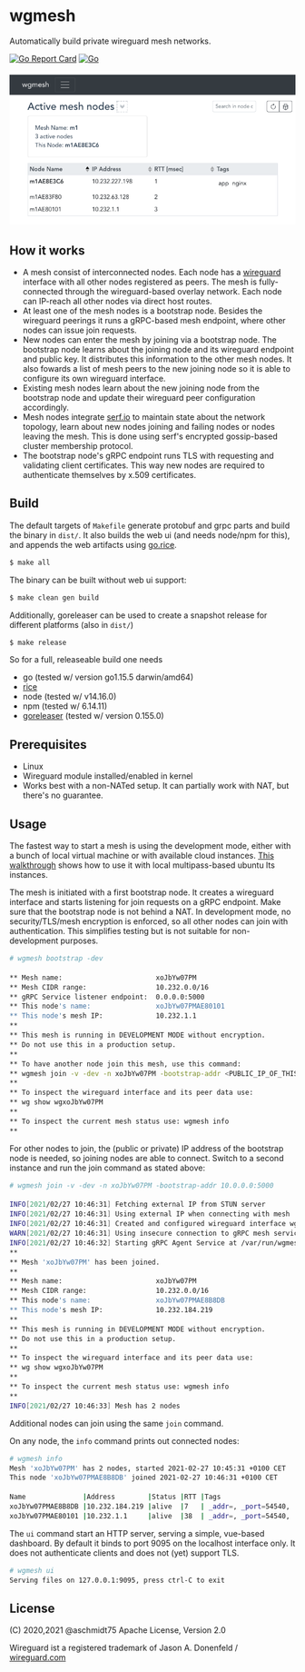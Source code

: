 # wgmesh

Automatically build private wireguard mesh networks.

[![Go Report Card](https://goreportcard.com/badge/github.com/aschmidt75/wgmesh)](https://goreportcard.com/report/github.com/aschmidt75/wgmesh)
[![Go](https://github.com/aschmidt75/wgmesh/actions/workflows/go.yml/badge.svg)](https://github.com/aschmidt75/wgmesh/actions/workflows/go.yml)

![wgmesh Dashboard](docs/wgmesh-ui-sample.png)

## How it works

* A mesh consist of interconnected nodes. Each node has a [wireguard](https://www.wireguard.com/) interface with all other nodes registered as peers. The mesh is fully-connected through the wireguard-based overlay network. Each node can IP-reach all other nodes via direct host routes.
* At least one of the mesh nodes is a bootstrap node. Besides the wireguard peerings it runs a gRPC-based mesh endpoint, where other nodes can issue join requests.
* New nodes can enter the mesh by joining via a bootstrap node. The bootstrap node learns about the joining node and its wireguard endpoint and public key. It distributes this information to the other mesh nodes. It also fowards a list of mesh peers to the new joining node so it is able to configure its own wireguard interface.
* Existing mesh nodes learn about the new joining node from the bootstrap node and update their wireguard peer configuration accordingly.
* Mesh nodes integrate [serf.io](https://serf.io) to maintain state about the network topology, learn about new nodes joining and failing nodes or nodes leaving the mesh. This is done using serf's encrypted gossip-based cluster membership protocol.
* The bootstrap node's gRPC endpoint runs TLS with requesting and validating client certificates. This way new nodes are required to authenticate themselves by x.509 certificates. 

## Build

The default targets of `Makefile` generate protobuf and grpc parts and build the binary in `dist/`. It also builds the web ui (and needs node/npm for this), and
appends the web artifacts using [go.rice](https://github.com/GeertJohan/go.rice).

```bash
$ make all
```

The binary can be built without web ui support:

```bash
$ make clean gen build
```

Additionally, goreleaser can be used to create a snapshot release for different platforms (also in `dist/`)

```bash
$ make release
```

So for a full, releaseable build one needs
* go (tested w/ version go1.15.5 darwin/amd64)
* [rice](https://github.com/GeertJohan/go.rice)
* node (tested w/ v14.16.0)
* npm (tested w/ 6.14.11)
* [goreleaser](https://github.com/goreleaser/goreleaser) (tested w/ version 0.155.0)

## Prerequisites

* Linux
* Wireguard module installed/enabled in kernel
* Works best with a non-NATed setup. It can partially work with NAT, but there's no guarantee.

## Usage

The fastest way to start a mesh is using the development mode, either with a bunch of local virtual machine or with available cloud instances.
[This walkthrough](docs/multipass-demo-setup.md) shows how to use it with local multipass-based ubuntu lts instances.

The mesh is initiated with a first bootstrap node. It creates a wireguard interface and starts listening for join requests on a gRPC endpoint. Make sure that the bootstrap node is not behind a NAT. In development mode, no security/TLS/mesh encryption is enforced, so all other nodes can join with authentication. This simplifies testing but is not suitable for non-development purposes.

```bash
# wgmesh bootstrap -dev 

** Mesh name:                       xoJbYw07PM
** Mesh CIDR range:                 10.232.0.0/16
** gRPC Service listener endpoint:  0.0.0.0:5000
** This node's name:                xoJbYw07PMAE80101
** This node's mesh IP:             10.232.1.1
**
** This mesh is running in DEVELOPMENT MODE without encryption.
** Do not use this in a production setup.
**
** To have another node join this mesh, use this command:
** wgmesh join -v -dev -n xoJbYw07PM -bootstrap-addr <PUBLIC_IP_OF_THIS_NODE>:5000
**
** To inspect the wireguard interface and its peer data use:
** wg show wgxoJbYw07PM
**
** To inspect the current mesh status use: wgmesh info
**
```

For other nodes to join, the (public or private) IP address of the bootstrap node is needed, so joining nodes are able to connect. Switch to a second instance and run the join command as stated above:

```bash
# wgmesh join -v -dev -n xoJbYw07PM -bootstrap-addr 10.0.0.0:5000

INFO[2021/02/27 10:46:31] Fetching external IP from STUN server
INFO[2021/02/27 10:46:31] Using external IP when connecting with mesh   ip=
INFO[2021/02/27 10:46:31] Created and configured wireguard interface wgxoJbYw07PM as no-up
WARN[2021/02/27 10:46:31] Using insecure connection to gRPC mesh service
INFO[2021/02/27 10:46:32] Starting gRPC Agent Service at /var/run/wgmesh.sock
**
** Mesh 'xoJbYw07PM' has been joined.
**
** Mesh name:                       xoJbYw07PM
** Mesh CIDR range:                 10.232.0.0/16
** This node's name:                xoJbYw07PMAE8B8DB
** This node's mesh IP:             10.232.184.219
**
** This mesh is running in DEVELOPMENT MODE without encryption.
** Do not use this in a production setup.
**
** To inspect the wireguard interface and its peer data use:
** wg show wgxoJbYw07PM
**
** To inspect the current mesh status use: wgmesh info
**
INFO[2021/02/27 10:46:33] Mesh has 2 nodes
```

Additional nodes can join using the same `join` command.

On any node, the `info` command prints out connected nodes:

```bash
# wgmesh info
Mesh 'xoJbYw07PM' has 2 nodes, started 2021-02-27 10:45:31 +0100 CET
This node 'xoJbYw07PMAE8B8DB' joined 2021-02-27 10:46:31 +0100 CET

Name              |Address        |Status |RTT |Tags                                |
xoJbYw07PMAE8B8DB |10.232.184.219 |alive  |7   | _addr=, _port=54540,  |
xoJbYw07PMAE80101 |10.232.1.1     |alive  |38  | _addr=, _port=54540, |
```

The `ui` command start an HTTP server, serving a simple, vue-based dashboard. By default it binds
to port 9095 on the localhost interface only. It does not authenticate clients and does not (yet) support TLS.

```bash
# wgmesh ui 
Serving files on 127.0.0.1:9095, press ctrl-C to exit
```

## License

(C) 2020,2021 @aschmidt75 
Apache License, Version 2.0

Wireguard ist a registered trademark of Jason A. Donenfeld / [wireguard.com](https://wireguard.com)
